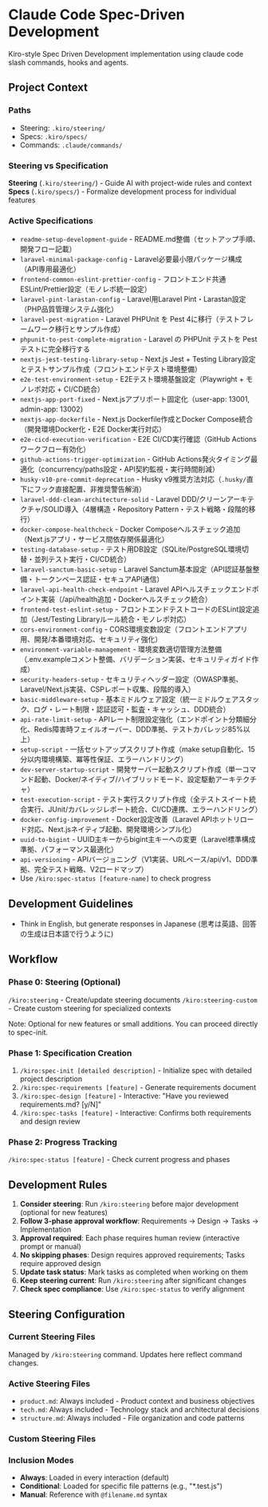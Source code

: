 # Claude Code Spec-Driven Development

Kiro-style Spec Driven Development implementation using claude code slash commands, hooks and agents.

## Project Context

### Paths
- Steering: `.kiro/steering/`
- Specs: `.kiro/specs/`
- Commands: `.claude/commands/`

### Steering vs Specification

**Steering** (`.kiro/steering/`) - Guide AI with project-wide rules and context
**Specs** (`.kiro/specs/`) - Formalize development process for individual features

### Active Specifications
- `readme-setup-development-guide` - README.md整備（セットアップ手順、開発フロー記載）
- `laravel-minimal-package-config` - Laravel必要最小限パッケージ構成（API専用最適化）
- `frontend-common-eslint-prettier-config` - フロントエンド共通ESLint/Prettier設定（モノレポ統一設定）
- `laravel-pint-larastan-config` - Laravel用Laravel Pint・Larastan設定（PHP品質管理システム強化）
- `laravel-pest-migration` - Laravel PHPUnit を Pest 4に移行（テストフレームワーク移行とサンプル作成）
- `phpunit-to-pest-complete-migration` - Laravel の PHPUnit テストを Pest テストに完全移行する
- `nextjs-jest-testing-library-setup` - Next.js Jest + Testing Library設定とテストサンプル作成（フロントエンドテスト環境整備）
- `e2e-test-environment-setup` - E2Eテスト環境基盤設定（Playwright + モノレポ対応 + CI/CD統合）
- `nextjs-app-port-fixed` - Next.jsアプリポート固定化（user-app: 13001, admin-app: 13002）
- `nextjs-app-dockerfile` - Next.js Dockerfile作成とDocker Compose統合（開発環境Docker化・E2E Docker実行対応）
- `e2e-cicd-execution-verification` - E2E CI/CD実行確認（GitHub Actions ワークフロー有効化）
- `github-actions-trigger-optimization` - GitHub Actions発火タイミング最適化（concurrency/paths設定・API契約監視・実行時間削減）
- `husky-v10-pre-commit-deprecation` - Husky v9推奨方法対応（`.husky/`直下にフック直接配置、非推奨警告解消）
- `laravel-ddd-clean-architecture-solid` - Laravel DDD/クリーンアーキテクチャ/SOLID導入（4層構造・Repository Pattern・テスト戦略・段階的移行）
- `docker-compose-healthcheck` - Docker Composeヘルスチェック追加（Next.jsアプリ・サービス間依存関係最適化）
- `testing-database-setup` - テスト用DB設定（SQLite/PostgreSQL環境切替・並列テスト実行・CI/CD統合）
- `laravel-sanctum-basic-setup` - Laravel Sanctum基本設定（API認証基盤整備・トークンベース認証・セキュアAPI通信）
- `laravel-api-health-check-endpoint` - Laravel APIヘルスチェックエンドポイント実装（/api/health追加・Dockerヘルスチェック統合）
- `frontend-test-eslint-setup` - フロントエンドテストコードのESLint設定追加（Jest/Testing Libraryルール統合・モノレポ対応）
- `cors-environment-config` - CORS環境変数設定（フロントエンドアプリ用、開発/本番環境対応、セキュリティ強化）
- `environment-variable-management` - 環境変数適切管理方法整備（.env.exampleコメント整備、バリデーション実装、セキュリティガイド作成）
- `security-headers-setup` - セキュリティヘッダー設定（OWASP準拠、Laravel/Next.js実装、CSPレポート収集、段階的導入）
- `basic-middleware-setup` - 基本ミドルウェア設定（統一ミドルウェアスタック、ログ・レート制限・認証認可・監査・キャッシュ、DDD統合）
- `api-rate-limit-setup` - APIレート制限設定強化（エンドポイント分類細分化、Redis障害時フェイルオーバー、DDD準拠、テストカバレッジ85%以上）
- `setup-script` - 一括セットアップスクリプト作成（make setup自動化、15分以内環境構築、冪等性保証、エラーハンドリング）
- `dev-server-startup-script` - 開発サーバー起動スクリプト作成（単一コマンド起動、Docker/ネイティブ/ハイブリッドモード、設定駆動アーキテクチャ）
- `test-execution-script` - テスト実行スクリプト作成（全テストスイート統合実行、JUnit/カバレッジレポート統合、CI/CD連携、エラーハンドリング）
- `docker-config-improvement` - Docker設定改善（Laravel APIホットリロード対応、Next.jsネイティブ起動、開発環境シンプル化）
- `uuid-to-bigint` - UUID主キーからbigint主キーへの変更（Laravel標準構成準拠、パフォーマンス最適化）
- `api-versioning` - APIバージョニング（V1実装、URLベース/api/v1、DDD準拠、完全テスト戦略、V2ロードマップ）
- Use `/kiro:spec-status [feature-name]` to check progress

## Development Guidelines
- Think in English, but generate responses in Japanese (思考は英語、回答の生成は日本語で行うように)

## Workflow

### Phase 0: Steering (Optional)
`/kiro:steering` - Create/update steering documents
`/kiro:steering-custom` - Create custom steering for specialized contexts

Note: Optional for new features or small additions. You can proceed directly to spec-init.

### Phase 1: Specification Creation
1. `/kiro:spec-init [detailed description]` - Initialize spec with detailed project description
2. `/kiro:spec-requirements [feature]` - Generate requirements document
3. `/kiro:spec-design [feature]` - Interactive: "Have you reviewed requirements.md? [y/N]"
4. `/kiro:spec-tasks [feature]` - Interactive: Confirms both requirements and design review

### Phase 2: Progress Tracking
`/kiro:spec-status [feature]` - Check current progress and phases

## Development Rules
1. **Consider steering**: Run `/kiro:steering` before major development (optional for new features)
2. **Follow 3-phase approval workflow**: Requirements → Design → Tasks → Implementation
3. **Approval required**: Each phase requires human review (interactive prompt or manual)
4. **No skipping phases**: Design requires approved requirements; Tasks require approved design
5. **Update task status**: Mark tasks as completed when working on them
6. **Keep steering current**: Run `/kiro:steering` after significant changes
7. **Check spec compliance**: Use `/kiro:spec-status` to verify alignment

## Steering Configuration

### Current Steering Files
Managed by `/kiro:steering` command. Updates here reflect command changes.

### Active Steering Files
- `product.md`: Always included - Product context and business objectives
- `tech.md`: Always included - Technology stack and architectural decisions
- `structure.md`: Always included - File organization and code patterns

### Custom Steering Files
<!-- Added by /kiro:steering-custom command -->
<!-- Format:
- `filename.md`: Mode - Pattern(s) - Description
  Mode: Always|Conditional|Manual
  Pattern: File patterns for Conditional mode
-->

### Inclusion Modes
- **Always**: Loaded in every interaction (default)
- **Conditional**: Loaded for specific file patterns (e.g., "*.test.js")
- **Manual**: Reference with `@filename.md` syntax

